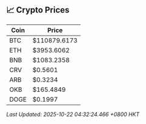 ## 📈 Crypto Prices

| Coin | Price |
| ---- | ----- |
| BTC | $110879.6173 |
| ETH | $3953.6062 |
| BNB | $1083.2358 |
| CRV | $0.5601 |
| ARB | $0.3234 |
| OKB | $165.4849 |
| DOGE | $0.1997 |

_Last Updated: 2025-10-22 04:32:24.466 +0800 HKT_